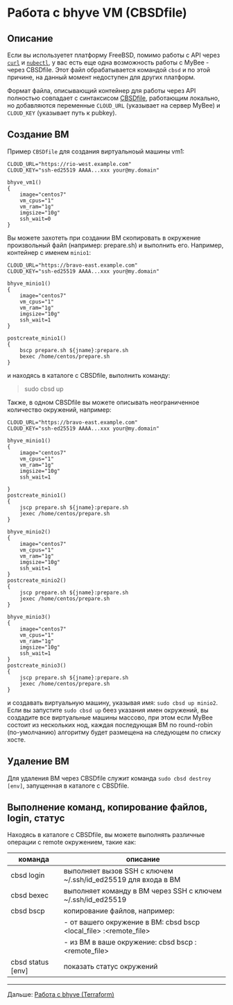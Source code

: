 # Работа с bhyve VM (CBSDfile)

## Описание

Если вы используетет платформу FreeBSD, помимо работы с API через [`curl`](bhyve_curl.md) и [`nubectl`](bhyve_nubectl.md), у вас есть еще одна возможность работы с MyBee - через CBSDfile. Этот файл обрабатывается командой `cbsd` и по этой причине,
на данный момент недоступен для других платформ.

Формат файла, описывающий контейнер для работы через API полностью совпадает с синтаксисом <a target="_blank" href="https://www.bsdstore.ru/en/cbsdfile.html">CBSDfile</a>, работающим локально, но добавляются переменные
`CLOUD_URL` (указывает на сервер MyBee) и `CLOUD_KEY` (указывает путь к pubkey).

## Создание ВМ

Пример `CBSDfile` для создания виртуальноый машины vm1:

```
CLOUD_URL="https://rio-west.example.com"
CLOUD_KEY="ssh-ed25519 AAAA...xxx your@my.domain"

bhyve_vm1()
{
	image="centos7"
	vm_cpus="1"
	vm_ram="1g"
	imgsize="10g"
	ssh_wait=0
}
```

Вы можете захотеть при создании ВМ скопировать в окружение произвольный файл (например: prepare.sh) и выполнить его. Например, контейнер с именем `minio1`:
```
CLOUD_URL="https://bravo-east.example.com"
CLOUD_KEY="ssh-ed25519 AAAA...xxx your@my.domain"

bhyve_minio1()
{
	image="centos7"
	vm_cpus="1"
	vm_ram="1g"
	imgsize="10g"
	ssh_wait=1
}

postcreate_minio1()
{
	bscp prepare.sh ${jname}:prepare.sh
	bexec /home/centos/prepare.sh
}
```

и находясь в каталоге с CBSDfile, выполнить команду:
> sudo cbsd up

Также, в одном CBSDfile вы можете описывать неограниченное количество окружений, например:
```
CLOUD_URL="https://bravo-east.example.com"
CLOUD_KEY="ssh-ed25519 AAAA...xxx your@my.domain"

bhyve_minio1()
{
	image="centos7"
	vm_cpus="1"
	vm_ram="1g"
	imgsize="10g"
	ssh_wait=1

}
postcreate_minio1()
{
	jscp prepare.sh ${jname}:prepare.sh
	jexec /home/centos/prepare.sh
}

bhyve_minio2()
{
	image="centos7"
	vm_cpus="1"
	vm_ram="1g"
	imgsize="10g"
	ssh_wait=1
}
postcreate_minio2()
{
	jscp prepare.sh ${jname}:prepare.sh
	jexec /home/centos/prepare.sh
}

bhyve_minio3()
{
	image="centos7"
	vm_cpus="1"
	vm_ram="1g"
	imgsize="10g"
	ssh_wait=1
}
postcreate_minio3()
{
	jscp prepare.sh ${jname}:prepare.sh
	jexec /home/centos/prepare.sh
}
```

и создавать виртуальную машину, указывая имя: `sudo cbsd up minio2`. Если вы запустите `sudo cbsd up` беез указания имен окружений, вы создадите все виртуальные машины массово, при этом если MyBee состоит из нескольких нод, каждая последующая ВМ по round-robin (по-умолчанию) алгоритму будет размещена на следующем по списку хосте.

## Удаление ВМ

Для удаления ВМ через CBSDfile служит команда `sudo cbsd destroy [env]`, запущенная в каталоге с CBSDfile.

## Выполнение команд, копирование файлов, login, статус

Находясь в каталоге с CBSDfile, вы можете выполнять различные операции с remote окружением, такие как:

|      команда      |  описание                                                                 |
| ----------------- | ------------------------------------------------------------------------- |
| cbsd login        | выполняет вызов SSH с ключем ~/.ssh/id_ed25519 для входа в ВМ             |
| cbsd bexec <cmd>  | выполняет команду <cmd> в ВМ через SSH с ключем ~/.ssh/id_ed25519         |
| cbsd bscp         | копирование файлов, например:                                             |
|                   |  - от вашего окружение в ВМ: cbsd bscp <local_file> <env>:<remote_file>   |
|                   |  - из ВМ в ваше окружение: cbsd bscp <env>:<remote_file> <local-file>     |
| cbsd status [env] | показать статус окружений                                                 |

---

Дальше: [Работа с bhyve (Terraform)](bhyve_terraform.md)

